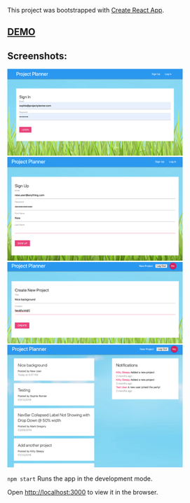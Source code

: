 This project was bootstrapped with [Create React App](https://github.com/facebook/create-react-app).

## [DEMO](https://sp-project-planner.firebaseapp.com/)

## Screenshots:
<img src='./src/assets/signIn.png' width="400px" />
<img src='./src/assets/signUp.png' width="400px" />
<img src='./src/assets/newProject.png' width="400px" />
<img src='./src/assets/viewProject.png' width="400px" />

`npm start` Runs the app in the development mode.  

Open [http://localhost:3000](http://localhost:3000) to view it in the browser.

